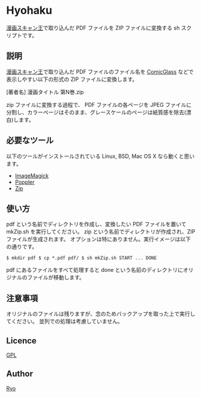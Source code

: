 Hyohaku
====

[漫画スキャン王](http://mangascanoh.com/)で取り込んだ PDF ファイルを ZIP ファイルに変換する sh スクリプトです。

## 説明

[漫画スキャン王](http://mangascanoh.com/)で取り込んだ PDF ファイルのファイル名を [ComicGlass](http://comicglass.net/) などで表示しやすい以下の形式の ZIP ファイルに変換します。

\[著者名\] 漫画タイトル 第N巻.zip

zip ファイルに変換する過程で、 PDF ファイルの各ページを JPEG ファイルに分割し、カラーページはそのまま、グレースケールのページは紙質感を除去(漂白)します。

## 必要なツール

以下のツールがインストールされている Linux, BSD, Mac OS X なら動くと思います。

* [ImageMagick](http://www.imagemagick.org/)
* [Poppler](https://poppler.freedesktop.org/)
* [Zip](http://www.info-zip.org/)

## 使い方

pdf という名前でディレクトリを作成し、変換したい PDF ファイルを置いて mkZip.sh を実行してください。
zip という名前でディレクトリが作成され、ZIP ファイルが生成されます。
オプションは特にありません。実行イメージは以下の通りです。

`
    $ mkdir pdf
    $ cp *.pdf pdf/
    $ sh mkZip.sh
    START
    ...
    DONE
`
  
pdf にあるファイルをすべて処理すると done という名前のディレクトリにオリジナルのファイルが移動します。

## 注意事項
オリジナルのファイルは残りますが、念のためバックアップを取った上で実行してください。
並列での処理は考慮していません。

## Licence
[GPL](http://www.gnu.org/licenses/)

## Author
[Ryo](https://github.com/maedy)

